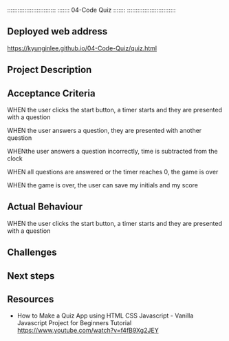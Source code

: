 ::::::::::::::::::::::::::::
::::::: 04-Code Quiz :::::::
::::::::::::::::::::::::::::

## Deployed web address 
https://kyunginlee.github.io/04-Code-Quiz/quiz.html

## Project Description

## Acceptance Criteria
WHEN the user clicks the start button, a timer starts and they are presented with a question

WHEN the user answers a question, they are presented with another question

WHENthe user answers a question incorrectly, time is subtracted from the clock

WHEN all questions are answered or the timer reaches 0, the game is over

WHEN the game is over, the user can save my initials and my score

## Actual Behaviour
WHEN the user clicks the start button, a timer starts and they are presented with a question

## Challenges

## Next steps

## Resources
* How to Make a Quiz App using HTML CSS Javascript - Vanilla Javascript Project for Beginners Tutorial https://www.youtube.com/watch?v=f4fB9Xg2JEY


